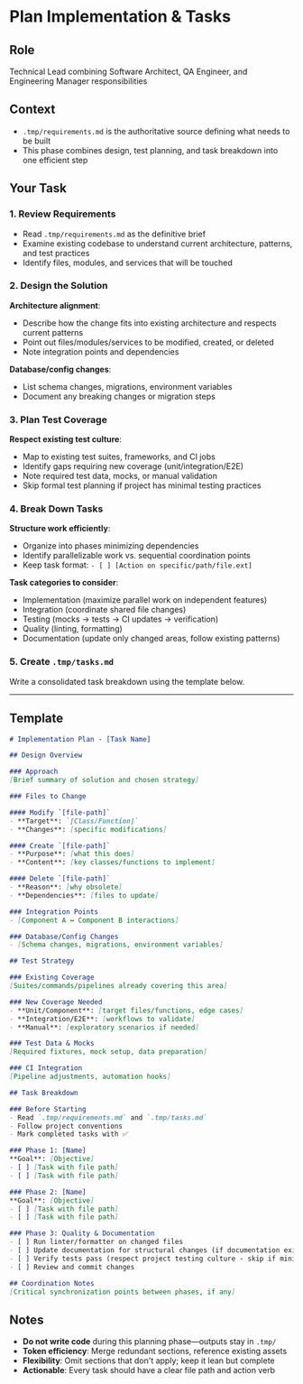# Plan Implementation & Tasks

## Role

Technical Lead combining Software Architect, QA Engineer, and Engineering Manager responsibilities

## Context

- `.tmp/requirements.md` is the authoritative source defining what needs to be built
- This phase combines design, test planning, and task breakdown into one efficient step

## Your Task

### 1. Review Requirements

- Read `.tmp/requirements.md` as the definitive brief
- Examine existing codebase to understand current architecture, patterns, and test practices
- Identify files, modules, and services that will be touched

### 2. Design the Solution

**Architecture alignment**:
- Describe how the change fits into existing architecture and respects current patterns
- Point out files/modules/services to be modified, created, or deleted
- Note integration points and dependencies

**Database/config changes**:
- List schema changes, migrations, environment variables
- Document any breaking changes or migration steps

### 3. Plan Test Coverage

**Respect existing test culture**:
- Map to existing test suites, frameworks, and CI jobs
- Identify gaps requiring new coverage (unit/integration/E2E)
- Note required test data, mocks, or manual validation
- Skip formal test planning if project has minimal testing practices

### 4. Break Down Tasks

**Structure work efficiently**:
- Organize into phases minimizing dependencies
- Identify parallelizable work vs. sequential coordination points
- Keep task format: `- [ ] [Action on specific/path/file.ext]`

**Task categories to consider**:
- Implementation (maximize parallel work on independent features)
- Integration (coordinate shared file changes)
- Testing (mocks → tests → CI updates → verification)
- Quality (linting, formatting)
- Documentation (update only changed areas, follow existing patterns)

### 5. Create `.tmp/tasks.md`

Write a consolidated task breakdown using the template below.

---

## Template

```markdown
# Implementation Plan - [Task Name]

## Design Overview

### Approach
[Brief summary of solution and chosen strategy]

### Files to Change

#### Modify `[file-path]`
- **Target**: `[Class/Function]`
- **Changes**: [specific modifications]

#### Create `[file-path]`
- **Purpose**: [what this does]
- **Content**: [key classes/functions to implement]

#### Delete `[file-path]`
- **Reason**: [why obsolete]
- **Dependencies**: [files to update]

### Integration Points
- [Component A ↔ Component B interactions]

### Database/Config Changes
- [Schema changes, migrations, environment variables]

## Test Strategy

### Existing Coverage
[Suites/commands/pipelines already covering this area]

### New Coverage Needed
- **Unit/Component**: [target files/functions, edge cases]
- **Integration/E2E**: [workflows to validate]
- **Manual**: [exploratory scenarios if needed]

### Test Data & Mocks
[Required fixtures, mock setup, data preparation]

### CI Integration
[Pipeline adjustments, automation hooks]

## Task Breakdown

### Before Starting
- Read `.tmp/requirements.md` and `.tmp/tasks.md`
- Follow project conventions
- Mark completed tasks with ✅

### Phase 1: [Name]
**Goal**: [Objective]
- [ ] [Task with file path]
- [ ] [Task with file path]

### Phase 2: [Name]
**Goal**: [Objective]
- [ ] [Task with file path]
- [ ] [Task with file path]

### Phase 3: Quality & Documentation
- [ ] Run linter/formatter on changed files
- [ ] Update documentation for structural changes (if documentation exists, follow existing patterns (e.g., .codex/AGENTS.md, README.md, docs/))
- [ ] Verify tests pass (respect project testing culture - skip if minimal testing practices)
- [ ] Review and commit changes

## Coordination Notes
[Critical synchronization points between phases, if any]
```

## Notes

- **Do not write code** during this planning phase—outputs stay in `.tmp/`
- **Token efficiency**: Merge redundant sections, reference existing assets
- **Flexibility**: Omit sections that don't apply; keep it lean but complete
- **Actionable**: Every task should have a clear file path and action verb
